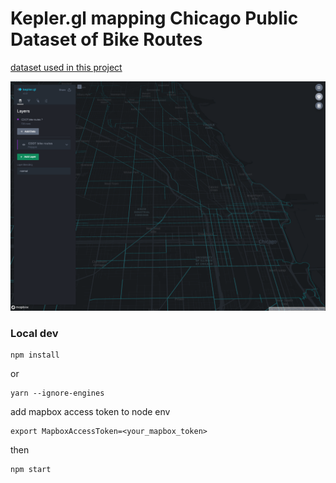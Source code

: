 # Kepler.gl mapping Chicago Public Dataset of Bike Routes

[dataset used in this project](https://data.cityofchicago.org/Transportation/Bike-Routes/3w5d-sru8)

![chicago green roofs](https://raw.githubusercontent.com/classicmatsuo/keplerGL-bikeRoute/master/bikeroute.png)


### Local dev
```
npm install
```
or
```
yarn --ignore-engines
```

add mapbox access token to node env
```
export MapboxAccessToken=<your_mapbox_token>
```

then
```
npm start
```
